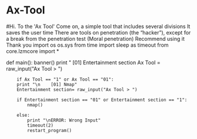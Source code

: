 # Ax-Tool
#Hi. To the 'Ax Tool' Come on, a simple tool that includes several divisions It saves the user time There are tools on penetration (the “hacker”), except for a break from the penetration test (Moral penetration) Recommend using it Thank you
import os
os.sys
from time import sleep as timeout
from core.lzmcore import *

def main():
        banner()
        print "   [01] Entertainment section
        Ax Tool = raw_input("Ax Tool > ")
        
        if Ax Tool == "1" or Ax Tool == "01":
        print "\n    [01] Nmap"
        Entertainment section= raw_input("Ax Tool > ")
        
        if Entertainment section == "01" or Entertainment section == "1":
			nmap()
                        
        else:
			print "\nERROR: Wrong Input"
			timeout(2)
			restart_program()
	
